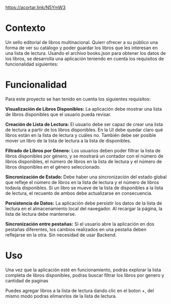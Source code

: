 https://acortar.link/N5YmW3

# Contexto
Un sello editorial de libros multinacional. Quierr ofrecer a su público una forma de ver su catálogo y poder guardar los libros que les interesan en una lista de lectura.
Usando el archivo books.json para obtener los datos de los libros, se desarrolla una aplicación teniendo en cuenta los requisitos de funcionalidad siguientes:

# Funcionalidad
Para este proyecto se han tenido en cuenta los siguientes requisitos:

**Visualización de Libros Disponibles:** La aplicación debe mostrar una lista de libros disponibles que el usuario pueda revisar.

**Creación de Lista de Lectura:** El usuario debe ser capaz de crear una lista de lectura a partir de los libros disponibles. En la UI debe quedar claro qué libros están en la lista de lectura y cuáles no. También debe ser posible mover un libro de la lista de lectura a la lista de disponibles.

**Filtrado de Libros por Género:** Los usuarios deben poder filtrar la lista de libros disponibles por género, y se mostrará un contador con el número de libros disponibles, el número de libros en la lista de lectura y el número de libros disponibles en el género seleccionado.

**Sincronización de Estado:** Debe haber una sincronización del estado global que refleje el número de libros en la lista de lectura y el número de libros todavía disponibles. Si un libro se mueve de la lista de disponibles a la lista de lectura, el recuento de ambos debe actualizarse en consecuencia.

**Persistencia de Datos:** La aplicación debe persistir los datos de la lista de lectura en el almacenamiento local del navegador. Al recargar la página, la lista de lectura debe mantenerse.

**Sincronización entre pestañas:** Si el usuario abre la aplicación en dos pestañas diferentes, los cambios realizados en una pestaña deben reflejarse en la otra. Sin necesidad de usar Backend.

# Uso 

Una vez que la aplicación esté en funcionamiento, podrás explorar la lista completa de libros disponibles, podras buscar filtrar los libros por genero y cantidad de paginas

Puedes agregar libros a la lista de lectura dando clic en el boton +, del mismo modo podras elimanrlos de la lista de lectura.
